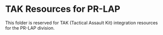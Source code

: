 # TAK Resources for PR-LAP

This folder is reserved for TAK (Tactical Assault Kit) integration resources for the PR-LAP division.
